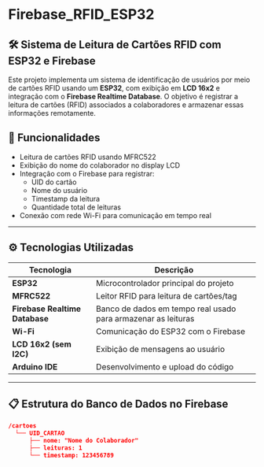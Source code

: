 # Firebase_RFID_ESP32

## 🛠️ Sistema de Leitura de Cartões RFID com ESP32 e Firebase

Este projeto implementa um sistema de identificação de usuários por meio de cartões RFID usando um **ESP32**, com exibição em **LCD 16x2** e integração com o **Firebase Realtime Database**. O objetivo é registrar a leitura de cartões (RFID) associados a colaboradores e armazenar essas informações remotamente.

## 📌 Funcionalidades

- Leitura de cartões RFID usando MFRC522
- Exibição do nome do colaborador no display LCD
- Integração com o Firebase para registrar:
  - UID do cartão
  - Nome do usuário
  - Timestamp da leitura
  - Quantidade total de leituras
- Conexão com rede Wi-Fi para comunicação em tempo real
---


## ⚙️ Tecnologias Utilizadas

| Tecnologia                     | Descrição |
|--------------------------------|---------------------------------------------------------------|
| **ESP32**                      | Microcontrolador principal do projeto                         |
| **MFRC522**                    | Leitor RFID para leitura de cartões/tag                       |
| **Firebase Realtime Database** | Banco de dados em tempo real usado para armazenar as leituras |
| **Wi-Fi**                      | Comunicação do ESP32 com o Firebase                           |
| **LCD 16x2 (sem I2C)**         | Exibição de mensagens ao usuário                              |
| **Arduino IDE**                | Desenvolvimento e upload do código                            |
---

## 📋 Estrutura do Banco de Dados no Firebase

```json
/cartoes
  └── UID_CARTAO
      ├── nome: "Nome do Colaborador"
      ├── leituras: 1
      └── timestamp: 123456789
